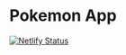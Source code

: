 # Pokemon App

[![Netlify Status](https://api.netlify.com/api/v1/badges/40c5f5cf-37ed-4f83-9d78-daa951a8a8cb/deploy-status)](https://app.netlify.com/sites/poke-app-react/deploys)